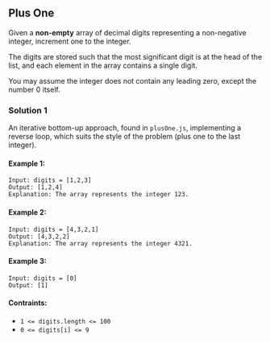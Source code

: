## Plus One

Given a **non-empty** array of decimal digits representing a non-negative integer, increment one to the integer.

The digits are stored such that the most significant digit is at the head of the list, and each element in the array contains a single digit.

You may assume the integer does not contain any leading zero, except the number 0 itself.

### Solution 1
An iterative bottom-up approach, found in `plusOne.js`, implementing a reverse loop, which suits the style of the problem (plus one to the last integer).

#### Example 1:

```
Input: digits = [1,2,3]
Output: [1,2,4]
Explanation: The array represents the integer 123.
```

#### Example 2:

```
Input: digits = [4,3,2,1]
Output: [4,3,2,2]
Explanation: The array represents the integer 4321.
```

#### Example 3:

```
Input: digits = [0]
Output: [1]
```

#### Contraints:

 - `1 <= digits.length <= 100`
 - `0 <= digits[i] <= 9`